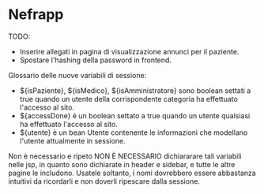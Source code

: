 # Nefrapp

TODO:
- Inserire allegati in pagina di visualizzazione annunci per il paziente.
- Spostare l'hashing della password in frontend.

Glossario delle nuove variabili di sessione:
- ${isPaziente}, ${isMedico}, ${isAmministratore} sono boolean settati a true quando un utente della corrispondente categoria ha effettuato l'accesso al sito.
- ${accessDone} è un boolean settato a true quando un utente qualsiasi ha effettuato l'accesso al sito.
- ${utente} è un bean Utente contenente le informazioni che modellano l'utente attualmente in sessione.

Non è necessario e ripeto NON È NECESSARIO dichiararare tali variabili nelle jsp, in quanto sono dichiarate in header e sidebar, e tutte le altre pagine le includono. Usatele soltanto, i nomi dovrebbero essere abbastanza intuitivi da ricordarli e non doverli ripescare dalla sessione.
